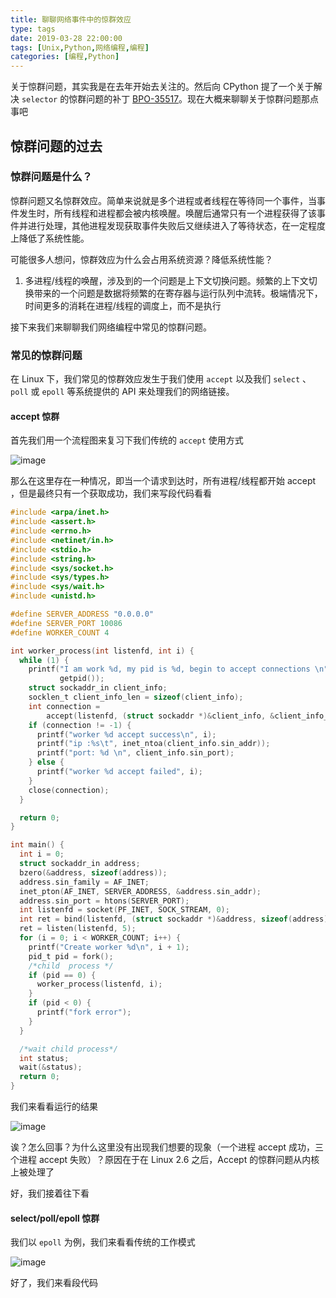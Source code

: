 ```yaml
---
title: 聊聊网络事件中的惊群效应
type: tags
date: 2019-03-28 22:00:00
tags: [Unix,Python,网络编程,编程]
categories: [编程,Python]
---
```


关于惊群问题，其实我是在去年开始去关注的。然后向 CPython 提了一个关于解决 `selector` 的惊群问题的补丁 [BPO-35517](https://bugs.python.org/issue35517)。现在大概来聊聊关于惊群问题那点事吧

<!--more-->

## 惊群问题的过去

### 惊群问题是什么？

惊群问题又名惊群效应。简单来说就是多个进程或者线程在等待同一个事件，当事件发生时，所有线程和进程都会被内核唤醒。唤醒后通常只有一个进程获得了该事件并进行处理，其他进程发现获取事件失败后又继续进入了等待状态，在一定程度上降低了系统性能。

可能很多人想问，惊群效应为什么会占用系统资源？降低系统性能？

1. 多进程/线程的唤醒，涉及到的一个问题是上下文切换问题。频繁的上下文切换带来的一个问题是数据将频繁的在寄存器与运行队列中流转。极端情况下，时间更多的消耗在进程/线程的调度上，而不是执行

接下来我们来聊聊我们网络编程中常见的惊群问题。

### 常见的惊群问题

在 Linux 下，我们常见的惊群效应发生于我们使用 `accept` 以及我们 `select` 、`poll` 或 `epoll` 等系统提供的 API 来处理我们的网络链接。
 
#### accept 惊群  

首先我们用一个流程图来复习下我们传统的 `accept` 使用方式

![image](https://user-images.githubusercontent.com/7054676/55270168-e467d600-52d6-11e9-9779-8ba62b0b42e1.png)

那么在这里存在一种情况，即当一个请求到达时，所有进程/线程都开始 accept ，但是最终只有一个获取成功，我们来写段代码看看

```c
#include <arpa/inet.h>
#include <assert.h>
#include <errno.h>
#include <netinet/in.h>
#include <stdio.h>
#include <string.h>
#include <sys/socket.h>
#include <sys/types.h>
#include <sys/wait.h>
#include <unistd.h>

#define SERVER_ADDRESS "0.0.0.0"
#define SERVER_PORT 10086
#define WORKER_COUNT 4

int worker_process(int listenfd, int i) {
  while (1) {
    printf("I am work %d, my pid is %d, begin to accept connections \n", i,
           getpid());
    struct sockaddr_in client_info;
    socklen_t client_info_len = sizeof(client_info);
    int connection =
        accept(listenfd, (struct sockaddr *)&client_info, &client_info_len);
    if (connection != -1) {
      printf("worker %d accept success\n", i);
      printf("ip :%s\t", inet_ntoa(client_info.sin_addr));
      printf("port: %d \n", client_info.sin_port);
    } else {
      printf("worker %d accept failed", i);
    }
    close(connection);
  }

  return 0;
}

int main() {
  int i = 0;
  struct sockaddr_in address;
  bzero(&address, sizeof(address));
  address.sin_family = AF_INET;
  inet_pton(AF_INET, SERVER_ADDRESS, &address.sin_addr);
  address.sin_port = htons(SERVER_PORT);
  int listenfd = socket(PF_INET, SOCK_STREAM, 0);
  int ret = bind(listenfd, (struct sockaddr *)&address, sizeof(address));
  ret = listen(listenfd, 5);
  for (i = 0; i < WORKER_COUNT; i++) {
    printf("Create worker %d\n", i + 1);
    pid_t pid = fork();
    /*child  process */
    if (pid == 0) {
      worker_process(listenfd, i);
    }
    if (pid < 0) {
      printf("fork error");
    }
  }

  /*wait child process*/
  int status;
  wait(&status);
  return 0;
}

```

我们来看看运行的结果

![image](https://user-images.githubusercontent.com/7054676/55270562-2135cc00-52db-11e9-8ad8-71efe6e7962a.png)

诶？怎么回事？为什么这里没有出现我们想要的现象（一个进程 accept 成功，三个进程 accept 失败）？原因在于在 Linux 2.6 之后，Accept 的惊群问题从内核上被处理了

好，我们接着往下看

#### select/poll/epoll 惊群

我们以 `epoll` 为例，我们来看看传统的工作模式

![image](https://user-images.githubusercontent.com/7054676/55270670-a1a8fc80-52dc-11e9-96c2-49be1aa78e7f.png)

好了，我们来看段代码

